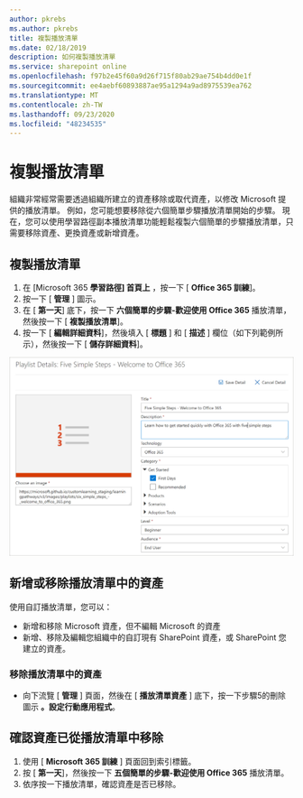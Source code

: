 ```yaml
---
author: pkrebs
ms.author: pkrebs
title: 複製播放清單
ms.date: 02/18/2019
description: 如何複製播放清單
ms.service: sharepoint online
ms.openlocfilehash: f97b2e45f60a9d26f715f80ab29ae754b4dd0e1f
ms.sourcegitcommit: ee4aebf60893887ae95a1294a9ad8975539ea762
ms.translationtype: MT
ms.contentlocale: zh-TW
ms.lasthandoff: 09/23/2020
ms.locfileid: "48234535"
---
```

# <a name="copy-a-playlist"></a>複製播放清單
組織非常經常需要透過組織所建立的資產移除或取代資產，以修改 Microsoft 提供的播放清單。 例如，您可能想要移除從六個簡單步驟播放清單開始的步驟。 現在，您可以使用學習路徑副本播放清單功能輕鬆複製六個簡單的步驟播放清單，只需要移除資產、更換資產或新增資產。 

## <a name="to-copy-a-playlist"></a>複製播放清單

1. 在 [Microsoft 365 **學習路徑] 首頁上** ，按一下 [ **Office 365 訓練**]。
2. 按一下 [ **管理** ] 圖示。
3. 在 [ **第一天**] 底下，按一下 **六個簡單的步驟-歡迎使用 Office 365** 播放清單，然後按一下 [ **複製播放清單**]。 
4. 按一下 [ **編輯詳細資料**]，然後填入 [ **標題** ] 和 [ **描述** ] 欄位（如下列範例所示），然後按一下 [ **儲存詳細資料**]。  
 
![cg-copyplaylist5steps.png](media/cg-copyplaylist5steps.png)

## <a name="add-or-remove-assets-from-a-playlist"></a>新增或移除播放清單中的資產
使用自訂播放清單，您可以：
- 新增和移除 Microsoft 資產，但不編輯 Microsoft 的資產
- 新增、移除及編輯您組織中的自訂現有 SharePoint 資產，或 SharePoint 您建立的資產。 

### <a name="remove-an-asset-from-a-playlist"></a>移除播放清單中的資產
- 向下流覽 [ **管理** ] 頁面，然後在 [ **播放清單資產** ] 底下，按一下步驟5的刪除圖示 **。設定行動應用程式**。 

## <a name="verify-the-asset-is-removed-from-the-playlist"></a>確認資產已從播放清單中移除
1. 使用 [ **Microsoft 365 訓練** ] 頁面回到索引標籤。
2. 按 [ **第一天**]，然後按一下 **五個簡單的步驟-歡迎使用 Office 365** 播放清單。 
3. 依序按一下播放清單，確認資產是否已移除。


